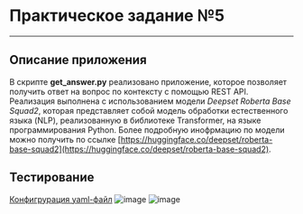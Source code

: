 # Практическое задание №5
___

## Описание приложения
В скрипте **get_answer.py** реализовано приложение, которое позволяет получить ответ на вопрос по контексту с помощью REST API.
Реализация выполнена с использованием модели *Deepset Roberta Base Squad2*, которая представляет собой модель обработки естественного языка (NLP), реализованную в библиотеке Transformer, на языке программирования Python.
Более подробную инофрмацию по модели можно получить по ссылке [https://huggingface.co/deepset/roberta-base-squad2](https://huggingface.co/deepset/roberta-base-squad2).

## Тестирование
[Конфигрурация yaml-файл](https://github.com/mlteamurfu2325/swe/blob/main/.github/workflows/python-khardin.yml)
![image](https://github.com/mlteamurfu2325/swe/assets/149619672/f8629f03-b743-4a0b-a2df-f9c7c0486f91)
![image](https://github.com/mlteamurfu2325/swe/assets/149619672/dc218569-ae77-48ae-8e07-53ae0f945798)
